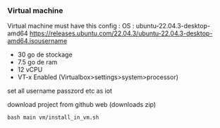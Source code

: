 ### Virtual machine
Virtual machine must have this config :
OS : ubuntu-22.04.3-desktop-amd64
https://releases.ubuntu.com/22.04.3/ubuntu-22.04.3-desktop-amd64.isousername 

- 30 go de stockage
- 7.5 go de ram
- 12 vCPU
- VT-x Enabled (Virtualbox>settings>system>processor)

set all username passzord etc as iot

download project from github web (downloads zip)
```
bash main vm/install_in_vm.sh
```